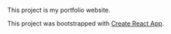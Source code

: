 This project is my portfolio website.

This project was bootstrapped with [Create React App](https://github.com/facebookincubator/create-react-app).
